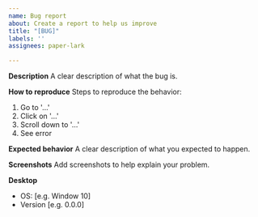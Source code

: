 ```yaml
---
name: Bug report
about: Create a report to help us improve
title: "[BUG]"
labels: ''
assignees: paper-lark

---
```


**Description**
A clear description of what the bug is.

**How to reproduce**
Steps to reproduce the behavior:
1. Go to '…'
2. Click on '…'
3. Scroll down to '…'
4. See error

**Expected behavior**
A clear description of what you expected to happen.

**Screenshots**
Add screenshots to help explain your problem.

**Desktop**
 - OS: [e.g. Window 10]
 - Version [e.g. 0.0.0]
